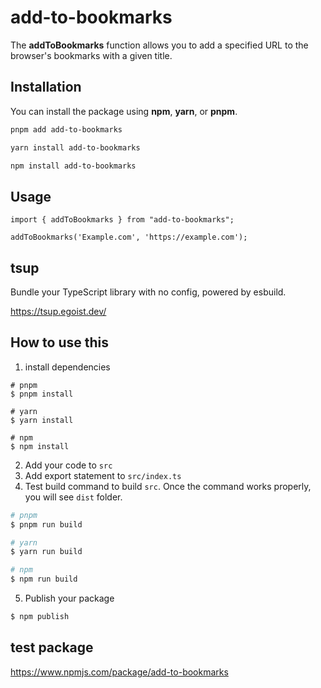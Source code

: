 # **add-to-bookmarks**

The **addToBookmarks** function allows you to add a specified URL to the browser's bookmarks with a given title.

## Installation

You can install the package using **npm**, **yarn**, or **pnpm**.

```bash
pnpm add add-to-bookmarks

yarn install add-to-bookmarks

npm install add-to-bookmarks
```

## Usage

```tsx
import { addToBookmarks } from "add-to-bookmarks";

addToBookmarks('Example.com', 'https://example.com');
```

## tsup

Bundle your TypeScript library with no config, powered by esbuild.

https://tsup.egoist.dev/

## How to use this

1. install dependencies

```
# pnpm
$ pnpm install

# yarn
$ yarn install

# npm
$ npm install
```

2. Add your code to `src`
3. Add export statement to `src/index.ts`
4. Test build command to build `src`.
   Once the command works properly, you will see `dist` folder.

```zsh
# pnpm
$ pnpm run build

# yarn
$ yarn run build

# npm
$ npm run build
```

5. Publish your package

```zsh
$ npm publish
```

## test package

https://www.npmjs.com/package/add-to-bookmarks
